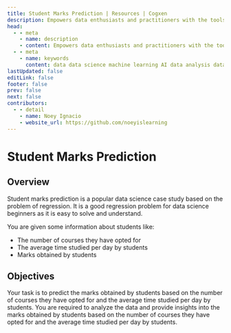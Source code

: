 ```yaml
---
title: Student Marks Prediction | Resources | Cogxen
description: Empowers data enthusiasts and practitioners with the tools and knowledge to unlock the potential of data.
head:
  - - meta
    - name: description
    - content: Empowers data enthusiasts and practitioners with the tools and knowledge to unlock the potential of data.
  - - meta
    - name: keywords
      content: data data science machine learning AI data analysis data-driven data enthusiasts data practitioners
lastUpdated: false
editLink: false
footer: false
prev: false
next: false
contributors:
  - - detail
    - name: Noey Ignacio
    - website_url: https://github.com/noeyislearning
---
```


# Student Marks Prediction

<DownloadBadge githubURL=""></DownloadBadge>

## Overview

Student marks prediction is a popular data science case study based on the problem of regression. It is a good regression problem for data science beginners as it is easy to solve and understand.

You are given some information about students like:

- The number of courses they have opted for
- The average time studied per day by students
- Marks obtained by students

## Objectives

Your task is to predict the marks obtained by students based on the number of courses they have opted for and the average time studied per day by students. You are required to analyze the data and provide insights into the marks obtained by students based on the number of courses they have opted for and the average time studied per day by students.
